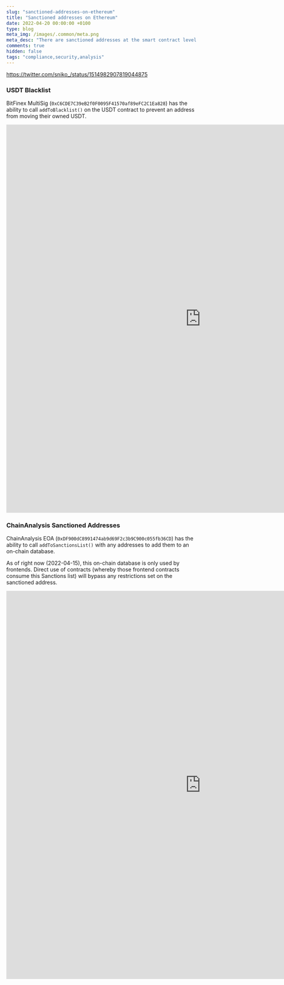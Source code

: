 ```yaml
---
slug: "sanctioned-addresses-on-ethereum"
title: "Sanctioned addresses on Ethereum"
date: 2022-04-20 00:00:00 +0100
type: blog
meta_img: /images/.common/meta.png 
meta_desc: "There are sanctioned addresses at the smart contract level on Ethereum. But what are they?"
comments: true
hidden: false
tags: "compliance,security,analysis"
---
```


https://twitter.com/sniko_/status/1514982907819044875

### USDT Blacklist
BitFinex MultiSig (`0xC6CDE7C39eB2f0F0095F41570af89eFC2C1Ea828`) has the ability to call `addToBlacklist()` on the USDT contract to prevent an address from moving their owned USDT.

<embed type="text/html" src="https://dune.com/queries/607020/1133742" width="1024" height="1024" />

### ChainAnalysis Sanctioned Addresses
ChainAnalysis EOA (`0xDF900dC8991474ab9d69F2c3b9C900c055fb36CD`) has the ability to call `addToSanctionsList()` with any addresses to add them to an on-chain database.

As of right now (2022-04-15), this on-chain database is only used by frontends. Direct use of contracts (whereby those frontend contracts consume this Sanctions list) will bypass any restrictions set on the sanctioned address.

<embed type="text/html" src="https://dune.com/queries/607033/1133523" width="1024" height="1024" />